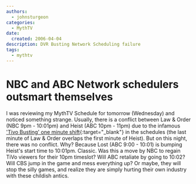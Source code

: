 ```yaml
---
authors:
  - johnsturgeon
categories:
  - MythTV
date:
  created: 2006-04-04
description: DVR Busting Network Scheduling failure
tags:
  - mythtv
---
```

# NBC and ABC Network schedulers outsmart themselves

I was reviewing my MythTV Schedule for tomorrow (Wednesday) and noticed something strange. Usually, there is a conflict between Law & Order (NBC 9pm - 10:01pm) and Heist (ABC 10pm - 11pm) due to the infamous ['Tivo Busting' one minute shift](http://www.pvrblog.com/pvr/2004/12/networks_teakin.html){:target="_blank"} in the schedules (the last minute of Law & Order overlaps the first minute of Heist). But on this night, there was no conflict. Why? Because Lost (ABC 9:00 - 10:01) is bumping Heist's start time to 10:01pm. Classic. Was this a move by NBC to regain TiVo viewers for their 10pm timeslot? Will ABC retaliate by going to 10:02? Will CBS jump in the game and mess everything up? Or maybe, they will stop the silly games, and realize they are simply hurting their own industry with these childish antics.  
